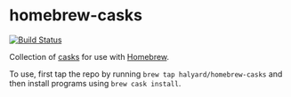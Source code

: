 homebrew-casks
===========

[![Build Status](https://img.shields.io/circleci/project/halyard/homebrew-casks/master.svg)](https://circleci.com/gh/halyard/homebrew-casks)

Collection of [casks](https://github.com/caskroom/homebrew-cask) for use with [Homebrew](https://github.com/Homebrew/homebrew).

To use, first tap the repo by running `brew tap halyard/homebrew-casks` and then install programs using `brew cask install`.

